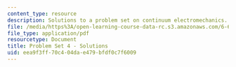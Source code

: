 ```yaml
---
content_type: resource
description: Solutions to a problem set on continuum electromechanics.
file: /media/https%3A/open-learning-course-data-rc.s3.amazonaws.com/6-642-continuum-electromechanics-fall-2008/eea9f3ff70c404dae479bfdf0c7f6009_pset4_soln.pdf
file_type: application/pdf
resourcetype: Document
title: Problem Set 4 - Solutions
uid: eea9f3ff-70c4-04da-e479-bfdf0c7f6009
---
```

